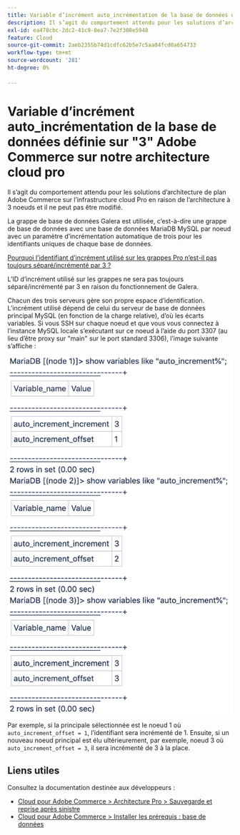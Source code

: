```yaml
---
title: Variable d’incrément auto_incrémentation de la base de données définie sur "3" Adobe Commerce sur notre architecture cloud pro
description: Il s’agit du comportement attendu pour les solutions d’architecture de plan Adobe Commerce sur l’infrastructure cloud Pro en raison de l’architecture à 3 noeuds et il ne peut pas être modifié.
exl-id: ea478cbc-2dc2-41c9-8ea7-7e2f308e5948
feature: Cloud
source-git-commit: 2aeb2355b74d1cdfc62b5e7c5aa04fcd0a654733
workflow-type: tm+mt
source-wordcount: '281'
ht-degree: 0%

---
```


# Variable d’incrément auto_incrémentation de la base de données définie sur &quot;3&quot; Adobe Commerce sur notre architecture cloud pro

Il s’agit du comportement attendu pour les solutions d’architecture de plan Adobe Commerce sur l’infrastructure cloud Pro en raison de l’architecture à 3 noeuds et il ne peut pas être modifié.

La grappe de base de données Galera est utilisée, c’est-à-dire une grappe de base de données avec une base de données MariaDB MySQL par noeud avec un paramètre d’incrémentation automatique de trois pour les identifiants uniques de chaque base de données.

<u>Pourquoi l’identifiant d’incrément utilisé sur les grappes Pro n’est-il pas toujours séparé/incrémenté par 3 ?</u>

L’ID d’incrément utilisé sur les grappes ne sera pas toujours séparé/incrémenté par 3 en raison du fonctionnement de Galera.

Chacun des trois serveurs gère son propre espace d’identification. L’incrément utilisé dépend de celui du serveur de base de données principal MySQL (en fonction de la charge relative), d’où les écarts variables.
Si vous SSH sur chaque noeud et que vous vous connectez à l’instance MySQL locale s’exécutant sur ce noeud à l’aide du port 3307 (au lieu d’être proxy sur &quot;main&quot; sur le port standard 3306), l’image suivante s’affiche :

![auto_incrément](assets/auto_increment_id.png)

Par exemple, si la principale sélectionnée est le noeud 1 où `auto_increment_offset = 1`, l’identifiant sera incrémenté de 1. Ensuite, si un nouveau noeud principal est élu ultérieurement, par exemple, noeud 3 où `auto_increment_offset = 3`, il sera incrémenté de 3 à la place.

## Liens utiles

Consultez la documentation destinée aux développeurs :

* [Cloud pour Adobe Commerce > Architecture Pro > Sauvegarde et reprise après sinistre](https://experienceleague.adobe.com/en/docs/commerce-cloud-service/user-guide/architecture/pro-architecture#backup-and-disaster-recovery)
* [Cloud pour Adobe Commerce > Installer les prérequis : base de données](https://experienceleague.adobe.com/en/docs/commerce-cloud-service/user-guide/develop/overview)
